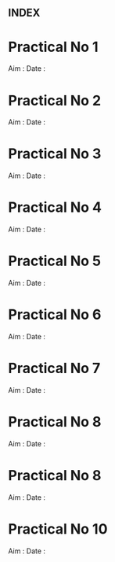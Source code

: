 ## INDEX

# Practical No 1
Aim :
Date : 

# Practical No 2
Aim :
Date :

# Practical No 3
Aim :
Date :

# Practical No 4
Aim :
Date :

# Practical No 5
Aim :
Date :

# Practical No 6
Aim :
Date :

# Practical No 7
Aim :
Date :

# Practical No 8
Aim :
Date :

# Practical No 8
Aim :
Date :

# Practical No 10
Aim :
Date :


